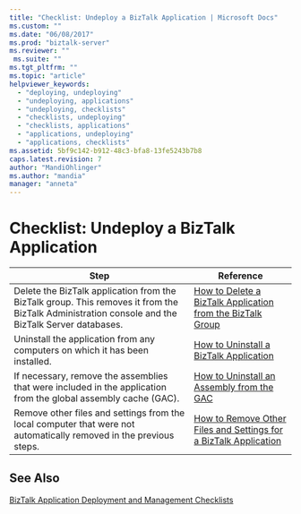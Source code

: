 ```yaml
---
title: "Checklist: Undeploy a BizTalk Application | Microsoft Docs"
ms.custom: ""
ms.date: "06/08/2017"
ms.prod: "biztalk-server"
ms.reviewer: ""
 ms.suite: ""
ms.tgt_pltfrm: ""
ms.topic: "article"
helpviewer_keywords: 
  - "deploying, undeploying"
  - "undeploying, applications"
  - "undeploying, checklists"
  - "checklists, undeploying"
  - "checklists, applications"
  - "applications, undeploying"
  - "applications, checklists"
ms.assetid: 5bf9c142-b912-48c3-bfa8-13fe5243b7b8
caps.latest.revision: 7
author: "MandiOhlinger"
ms.author: "mandia"
manager: "anneta"
---
```

# Checklist: Undeploy a BizTalk Application
|Step|Reference|  
|----------|---------------|  
|Delete the BizTalk application from the BizTalk group. This removes it from the BizTalk Administration console and the BizTalk Server databases.|[How to Delete a BizTalk Application from the BizTalk Group](../core/how-to-delete-a-biztalk-application-from-the-biztalk-group.md)|  
|Uninstall the application from any computers on which it has been installed.|[How to Uninstall a BizTalk Application](../core/how-to-uninstall-a-biztalk-application.md)|  
|If necessary, remove the assemblies that were included in the application from the global assembly cache (GAC).|[How to Uninstall an Assembly from the GAC](http://msdn.microsoft.com/library/464706a8-f902-4d05-a724-19169facd2b4)|  
|Remove other files and settings from the local computer that were not automatically removed in the previous steps.|[How to Remove Other Files and Settings for a BizTalk Application](../core/how-to-remove-other-files-and-settings-for-a-biztalk-application.md)|  
  
## See Also  
 [BizTalk Application Deployment and Management Checklists](../core/biztalk-application-deployment-and-management-checklists.md)
